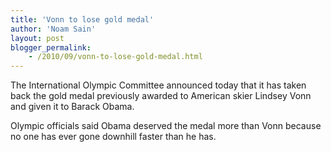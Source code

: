 ```yaml
---
title: 'Vonn to lose gold medal'
author: 'Noam Sain'
layout: post
blogger_permalink:
    - /2010/09/vonn-to-lose-gold-medal.html
---
```


The International Olympic Committee announced today that it has taken back the gold medal previously awarded to American skier Lindsey Vonn and given it to Barack Obama.  
  
Olympic officials said Obama deserved the medal more than Vonn because no one has ever gone downhill faster than he has.